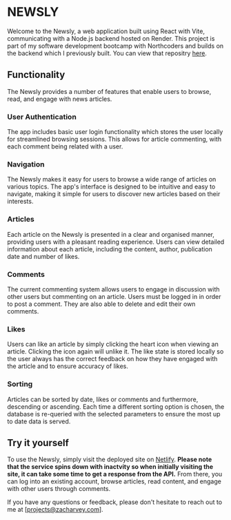 # NEWSLY

Welcome to the Newsly, a web application built using React with Vite, communicating with a Node.js backend hosted on Render. This project is part of my software development bootcamp with Northcoders and builds on the backend which I previously built. You can view that repositry [here](https://github.com/zacharvey88/nc-news).

## Functionality
The Newsly provides a number of features that enable users to browse, read, and engage with news articles.

### User Authentication
The app includes basic user login functionality which stores the user locally for streamlined browsing sessions. This allows for article commenting, with each comment being related with a user.

### Navigation
The Newsly makes it easy for users to browse a wide range of articles on various topics. The app's interface is designed to be intuitive and easy to navigate, making it simple for users to discover new articles based on their interests.

### Articles
Each article on the Newsly is presented in a clear and organised manner, providing users with a pleasant reading experience. Users can view detailed information about each article, including the content, author, publication date and number of likes.

### Comments
The current commenting system allows users to engage in discussion with other users but commenting on an article. Users must be logged in in order to post a comment. They are also able to delete and edit their own comments.

### Likes
Users can like an article by simply clicking the heart icon when viewing an article. Clicking the icon again will unlike it. The like state is stored locally so the user always has the correct feedback on how they have engaged with the article and to ensure accuracy of likes.

### Sorting
Articles can be sorted by date, likes or comments and furthermore, descending or ascending. Each time a different sorting option is chosen, the database is re-queried with the selected parameters to ensure the most up to date data is served.

## Try it yourself
To use the Newsly, simply visit the deployed site on [Netlify](https://zacharvey-newsly.netlify.app/). **Please note that the service spins down with inactvity so when initially visiting the site, it can take some time to get a response from the API.** From there, you can log into an existing account, browse articles, read content, and engage with other users through comments.


If you have any questions or feedback, please don't hesitate to reach out to me at [projects@zacharvey.com].

